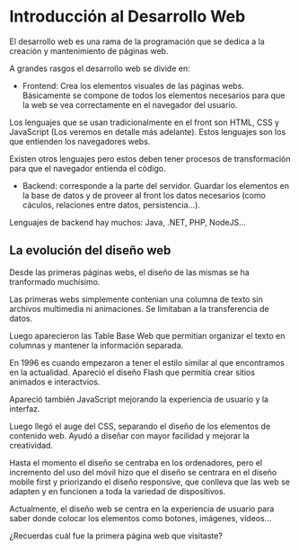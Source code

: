 # Introducción al Desarrollo Web

El desarrollo web es una rama de la programación que se dedica a la creación y mantenimiento de páginas web.

A grandes rasgos el desarrollo web se divide en:
- Frontend: Crea los elementos visuales de las páginas webs. Básicamente se compone de todos los elementos necesarios para que la web se vea correctamente en el navegador del usuario.

Los lenguajes que se usan tradicionalmente en el front son HTML, CSS y JavaScript (Los veremos en detalle más adelante). Estos lenguajes son los que entienden los navegadores webs. 

Existen otros lenguajes pero estos deben tener procesos de transformación para que el navegador entienda el código.

- Backend: corresponde a la parte del servidor. Guardar los elementos en la base de datos y de proveer al front los datos necesarios (como cáculos, relaciones entre datos, persistencia...).

Lenguajes de backend hay muchos: Java, .NET, PHP, NodeJS...

## La evolución del diseño web

Desde las primeras páginas webs, el diseño de las mismas se ha tranformado muchísimo. 

Las primeras webs simplemente contenian una columna de texto sin archivos multimedia ni animaciones. Se limitaban a la transferencia de datos. 

Luego aparecieron las Table Base Web que permitían organizar el texto en columnas y mantener la información separada. 

En 1996 es cuando empezaron a tener el estilo similar al que encontramos en la actualidad. Apareció el diseño Flash que permitía crear sitios animados e interactvios. 

Apareció también JavaScript mejorando la experiencia de usuario y la interfaz.

Luego llegó el auge del CSS, separando el diseño de los elementos de contenido web. Ayudó a diseñar con mayor facilidad y mejorar la creatividad.

Hasta el momento el diseño se centraba en los ordenadores, pero el incremento del uso del móvil hizo que el diseño se centrara en el diseño mobile first y priorizando el diseño responsive, que conlleva que las web se adapten y en funcionen a toda la variedad de dispositivos.

Actualmente, el diseño web se centra en la experiencia de usuario para saber donde colocar los elementos como botones, imágenes, vídeos...

¿Recuerdas cuál fue la primera página web que visitaste?
